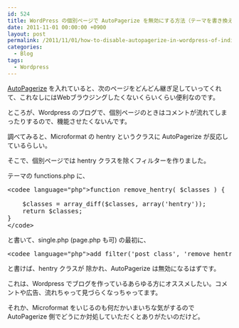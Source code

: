 ```yaml
---
id: 524
title: WordPress の個別ページで AutoPagerize を無効にする方法（テーマを書き換える）
date: 2011-11-01 00:00:00 +0900
layout: post
permalink: /2011/11/01/how-to-disable-autopagerize-in-wordpress-of-individual-pages-rewrite-the-theme/
categories:
  - Blog
tags:
  - Wordpress
---
```

<a href="http://autopagerize.net" rel="external nofollow">AutoPagerize</a> を入れていると、次のページをどんどん継ぎ足していってくれて、これなしにはWebブラウジングしたくないくらいくらい便利なのです。
  
ところが、Wordpress のブログで、個別ページのときはコメントが流れてしまったりするので、機能させたくないんです。
  
<!--more-->

調べてみると、Microformat の hentry というクラスに AutoPagerize が反応しているらしい。
  
そこで、個別ページでは hentry クラスを除くフィルターを作りました。

テーマの functions.php に、

<pre class="prettyprint linenums">&lt;codee language="php">function remove_hentry( $classes ) {

    $classes = array_diff($classes, array('hentry'));
    return $classes;
}
&lt;/code>
</pre>

と書いて、single.php (page.php も可) の最初に、

<pre class="prettyprint linenums">&lt;codee language="php">add_filter('post_class', 'remove_hentry');&lt;/code>
</pre>

と書けば、hentry クラスが 除かれ、AutoPagerize は無効になるはずです。

これは、Wordpress でブログを作っているあらゆる方にオススメしたい。コメントや広告、流れちゃって見づらくなっちゃってます。
  
それか、Microformat をいじるのも何だかいまいちな気がするので AutoPagerize 側でどうにか対処していただくとありがたいのだけど。
